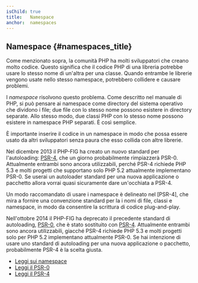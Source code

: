 ```yaml
---
isChild: true
title:   Namespace
anchor:  namespaces
---
```


## Namespace {#namespaces_title}

Come menzionato sopra, la comunità PHP ha molti sviluppatori che creano molto
codice. Questo significa che il codice PHP di una libreria potrebbe usare lo
stesso nome di un'altra per una classe. Quando entrambe le librerie vengono
usate nello stesso namespace, potrebbero collidere e causare problemi.

I _namespace_ risolvono questo problema. Come descritto nel manuale di PHP, si
può pensare ai namespace come directory del sistema operativo che dividono i
file; due file con lo stesso nome possono esistere in directory separate. Allo
stesso modo, due classi PHP con lo stesso nome possono esistere in namespace PHP
separati. È così semplice.

È importante inserire il codice in un namespace in modo che possa essere usato
da altri sviluppatori senza paura che esso collida con altre librerie.

Nel dicembre 2013 il PHP-FIG ha creato un nuovo standard per l'autoloading:
[PSR-4][psr4], che un giorno probabilmente rimpiazzerà PSR-0. Attualmente
entrambi sono ancora utilizzabili, perché PSR-4 richiede PHP 5.3 e molti
progetti che supportano solo PHP 5.2 attualmente implementano PSR-0. Se userai
un autoloader standard per una nuova applicazione o pacchetto allora vorrai
quasi sicuramente dare un'occhiata a PSR-4.

Un modo raccomandato di usare i namespace è delineato nel [PSR-4], che mira a
fornire una convenzione standard per la i nomi di file, classi e namespace, in
modo da consentire la scrittura di codice plug-and-play.

Nell'ottobre 2014 il PHP-FIG ha deprecato il precedente standard di autoloading,
[PSR-0][psr0], che è stato sostituito con [PSR-4][psr4]. Attualmente entrambi
sono ancora utilizzabili, giacché PSR-4 richiede PHP 5.3 e molti progetti solo
per PHP 5.2 implementano attualmente PSR-0. Se hai intenzione di usare uno
standard di autoloading per una nuova applicazione o pacchetto, probabilmente
PSR-4 è la scelta giusta.

* [Leggi sui namespace][namespaces]
* [Leggi il PSR-0][psr0]
* [Leggi il PSR-4][psr4]

[namespaces]: http://php.net/language.namespaces
[psr0]: https://github.com/php-fig/fig-standards/blob/master/accepted/PSR-0.md
[psr4]: https://github.com/php-fig/fig-standards/blob/master/accepted/PSR-4-autoloader.md